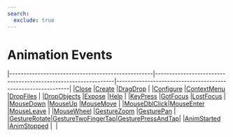 ```yaml
---
search:
  exclude: true
---
```


<h1 class="heading"><span class="name">Animation Events</span></h1>

|---------------------------------------------------|---------------------------------------------------------------|-------------------------------------------------------------|
|[Close](../methodorevents/close.md)                |[Create](../methodorevents/create.md)                          |[DragDrop](../methodorevents/dragdrop.md)                    |
|[Configure](../methodorevents/configure.md)        |[ContextMenu](../methodorevents/contextmenu.md)                |[DropFiles](../methodorevents/dropfiles.md)                  |
|[DropObjects](../methodorevents/dropobjects.md)    |[Expose](../methodorevents/expose.md)                          |[Help](../methodorevents/help.md)                            |
|[KeyPress](../methodorevents/keypress.md)          |[GotFocus](../methodorevents/gotfocus.md)                      |[LostFocus](../methodorevents/lostfocus.md)                  |
|[MouseDown](../methodorevents/mousedown.md)        |[MouseUp](../methodorevents/mouseup.md)                        |[MouseMove](../methodorevents/mousemove.md)                  |
|[MouseDblClick](../methodorevents/mousedblclick.md)|[MouseEnter](../methodorevents/mouseenter.md)                  |[MouseLeave](../methodorevents/mouseleave.md)                |
|[MouseWheel](../methodorevents/mousewheel.md)      |[GestureZoom](../methodorevents/gesturezoom.md)                |[GesturePan](../methodorevents/gesturepan.md)                |
|[GestureRotate](../methodorevents/gesturerotate.md)|[GestureTwoFingerTap](../methodorevents/gesturetwofingertap.md)|[GesturePressAndTap](../methodorevents/gesturepressandtap.md)|
|[AnimStarted](../methodorevents/animstarted.md)    |[AnimStopped](../methodorevents/animstopped.md)                |&nbsp;                                                       |
